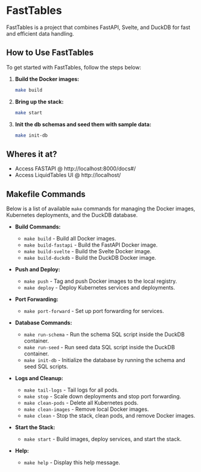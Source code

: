# FastTables

FastTables is a project that combines FastAPI, Svelte, and DuckDB for fast and efficient data handling.

## How to Use FastTables

To get started with FastTables, follow the steps below:

1. **Build the Docker images:**
   ```bash
   make build
   ```

2. **Bring up the stack:**
   ```bash
   make start
   ```

3. **Init the db schemas and seed them with sample data:**
   ```bash
   make init-db
   ```




## Wheres it at?
- Access FASTAPI @ http://localhost:8000/docs#/  
- Access LiquidTables UI @ http://localhost/




## Makefile Commands

Below is a list of available `make` commands for managing the Docker images, Kubernetes deployments, and the DuckDB database.

- **Build Commands:**
  - `make build` - Build all Docker images.
  - `make build-fastapi` - Build the FastAPI Docker image.
  - `make build-svelte` - Build the Svelte Docker image.
  - `make build-duckdb` - Build the DuckDB Docker image.

- **Push and Deploy:**
  - `make push` - Tag and push Docker images to the local registry.
  - `make deploy` - Deploy Kubernetes services and deployments.

- **Port Forwarding:**
  - `make port-forward` - Set up port forwarding for services.

- **Database Commands:**
  - `make run-schema` - Run the schema SQL script inside the DuckDB container.
  - `make run-seed` - Run seed data SQL script inside the DuckDB container.
  - `make init-db` - Initialize the database by running the schema and seed SQL scripts.

- **Logs and Cleanup:**
  - `make tail-logs` - Tail logs for all pods.
  - `make stop` - Scale down deployments and stop port forwarding.
  - `make clean-pods` - Delete all Kubernetes pods.
  - `make clean-images` - Remove local Docker images.
  - `make clean` - Stop the stack, clean pods, and remove Docker images.

- **Start the Stack:**
  - `make start` - Build images, deploy services, and start the stack.

- **Help:**
  - `make help` - Display this help message.